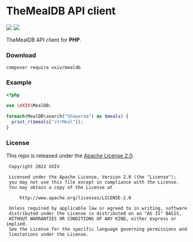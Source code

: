 # TheMealDB API client

[![](https://img.shields.io/github/v/tag/thechampagne/mealdb-php?label=version)](https://github.com/thechampagne/mealdb-php/releases/latest) [![](https://img.shields.io/github/license/thechampagne/mealdb-php)](https://github.com/thechampagne/mealdb-php/blob/main/LICENSE)

TheMealDB API client for **PHP**.

### Download

```
composer require xxiv/mealdb
```

### Example

```php
<?php

use \XXIV\MealDB;

foreach(MealDB\search("Shawarma") as $meals) {
  print_r($meals["strMeal"]);
}
```

### License

This repo is released under the [Apache License 2.0](https://github.com/thechampagne/mealdb-php/blob/main/LICENSE).

```
 Copyright 2022 XXIV

 Licensed under the Apache License, Version 2.0 (the "License");
 you may not use this file except in compliance with the License.
 You may obtain a copy of the License at

     http://www.apache.org/licenses/LICENSE-2.0

 Unless required by applicable law or agreed to in writing, software
 distributed under the License is distributed on an "AS IS" BASIS,
 WITHOUT WARRANTIES OR CONDITIONS OF ANY KIND, either express or implied.
 See the License for the specific language governing permissions and
 limitations under the License.
```